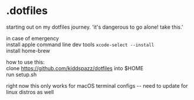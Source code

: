 # .dotfiles  

starting out on my dotfiles journey. 'it's dangerous to go alone! take this.'  

in case of emergency  
install apple command line dev tools ```xcode-select --install```  
install home-brew  

how to use this:  
clone https://github.com/kiddspazz/dotfiles into $HOME  
run setup.sh  

right now this only works for macOS terminal configs -- need to update for linux distros as well
